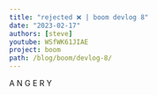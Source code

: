 ```yaml
---
title: "rejected ❌ | boom devlog 8"
date: "2023-02-17"
authors: [steve]
youtube: WSfWK61JIAE
project: boom
path: /blog/boom/devlog-8/
---
```


<YouTubePlayer youtubeLink={frontmatter.youtube} />

A N G E R Y 
